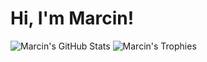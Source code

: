# Hi, I'm Marcin!

![Marcin's GitHub Stats](https://github-readme-stats.vercel.app/api?username=the-thing&include_all_commits=true&show_icons=true&hide_title=true)
![Marcin's Trophies](https://github-profile-trophy.vercel.app/?username=the-thing&rank=SSS,SS,SS,AAA,AA,A)
